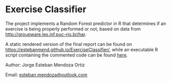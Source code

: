 # Exercise Classifier

The project implements a Random Forest predictor in R that determines if an exercise is being properly performed or not, based on data from http://groupware.les.inf.puc-rio.br/har.

A static rendered version of the final report can be found on https://estebanmend.github.io/ExerciseClassifier/, while an executable R script containing the commented code can be found [here](https://github.com/estebanmend/ExerciseClassifier/blob/master/report.r).

Author: Jorge Esteban Mendoza Ortiz

Email: esteban.mendoza@outlook.com

